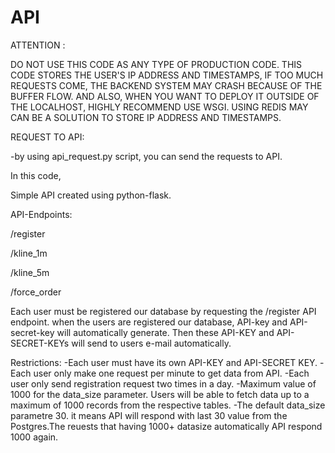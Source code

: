 # API

ATTENTION :

DO NOT USE THIS CODE AS ANY TYPE OF PRODUCTION CODE. THIS CODE STORES THE USER'S IP ADDRESS AND TIMESTAMPS, IF TOO MUCH REQUESTS COME,
THE BACKEND SYSTEM MAY CRASH BECAUSE OF THE BUFFER FLOW.
AND ALSO, WHEN YOU WANT TO DEPLOY IT OUTSIDE OF THE LOCALHOST, HIGHLY RECOMMEND USE WSGI.
USING REDIS MAY CAN BE A SOLUTION TO STORE IP ADDRESS AND TIMESTAMPS.

REQUEST TO API:

-by using api_request.py script, you can send the requests to API.


In this code,

Simple API created using python-flask.


API-Endpoints:

/register

/kline_1m

/kline_5m

/force_order


Each user must be registered our database by requesting the /register API endpoint. 
when the users are registered our database, API-key and API-secret-key will automatically generate. Then these API-KEY and API-SECRET-KEYs
will send to users e-mail automatically.

Restrictions:
-Each user must have its own API-KEY and API-SECRET KEY.
-Each user only make one request per minute to get data from API.
-Each user only send registration request two times in a day.
-Maximum value of 1000 for the data_size parameter. Users will be able to fetch data up to a maximum of 1000 records from the respective tables.
-The default data_size parametre 30. it means API will respond with last 30 value from the Postgres.The reuests that having 1000+ datasize
automatically API respond 1000 again. 
